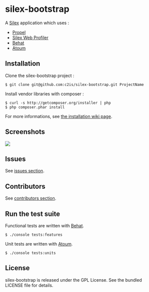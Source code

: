 silex-bootstrap
===============

A [Silex](http://silex.sensiolabs.org/) application which uses :
* [Propel](http://propelorm.org/)
* [Silex Web Profiler](http://fabien.potencier.org/article/66/debugging-silex-applications-just-got-funnier)
* [Behat](http://behat.org/)
* [Atoum](http://www.atoum.org/)

Installation
------------

Clone the silex-bootstrap project :
```shell
$ git clone git@github.com:c2is/silex-bootstrap.git ProjectName
```

Install vendor libraries with composer :
```shell
$ curl -s http://getcomposer.org/installer | php
$ php composer.phar install
```

For more informations, see [the installation wiki page](https://github.com/c2is/silex-bootstrap/wiki/Installation).

Screenshots
-----------
![](https://raw.github.com/c2is/silex-bootstrap/master/doc/screenshot_1.png)

Issues
------
See [issues section](https://github.com/c2is/silex-bootstrap/issues).

Contributors
------
See [contributors section](https://github.com/c2is/silex-bootstrap/graphs/contributors).

Run the test suite
------
Functional tests are written with [Behat](http://behat.org/).
```shell
$ ./console tests:features
```
Unit tests are written with [Atoum](http://docs.atoum.org/).
```shell
$ ./console tests:units
```

License
-------

silex-bootstrap is released under the GPL License. See the bundled LICENSE file for details.
